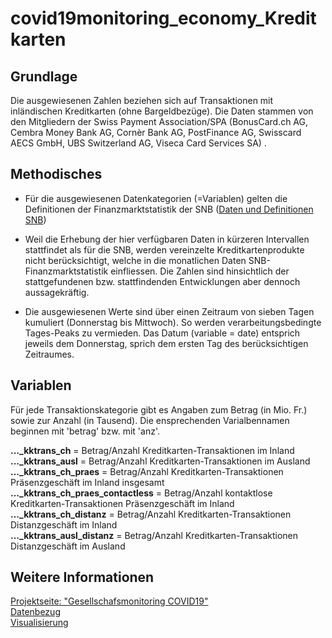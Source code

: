 # covid19monitoring_economy_Kreditkarten

## Grundlage
Die ausgewiesenen Zahlen beziehen sich auf Transaktionen mit inländischen Kreditkarten (ohne Bargeldbezüge). Die Daten stammen von den Mitgliedern der Swiss Payment Association/SPA (BonusCard.ch AG, Cembra Money Bank AG, Cornèr Bank AG, PostFinance AG, Swisscard AECS GmbH, UBS Switzerland AG, Viseca Card Services SA) . 

## Methodisches

* Für die ausgewiesenen Datenkategorien (=Variablen) gelten die Definitionen der Finanzmarktstatistik der SNB ([Daten und Definitionen SNB](https://data.snb.ch/de/topics/finma#!/cube/zavezaluba)) 

*  Weil die Erhebung der hier verfügbaren Daten in kürzeren Intervallen stattfindet als für die SNB, werden vereinzelte Kreditkartenprodukte nicht berücksichtigt, welche in die monatlichen Daten SNB-Finanzmarktstatistik einfliessen. Die Zahlen sind hinsichtlich der stattgefundenen bzw. stattfindenden Entwicklungen aber dennoch aussagekräftig. 

* Die ausgewiesenen Werte sind über einen Zeitraum von sieben Tagen kumuliert (Donnerstag bis Mittwoch). So werden verarbeitungsbedingte Tages-Peaks zu vermieden. Das Datum (variable = date) entsprich jeweils dem Donnerstag, sprich dem ersten Tag des berücksichtigen Zeitraumes.

## Variablen
Für jede Transaktionskategorie gibt es Angaben zum Betrag (in Mio. Fr.) sowie zur Anzahl (in Tausend). Die ensprechenden Varialbennamen beginnen mit 'betrag' bzw. mit 'anz'. <br>

**..._kktrans_ch** = Betrag/Anzahl Kreditkarten-Transaktionen im Inland <br>
**..._kktrans_ausl** = Betrag/Anzahl Kreditkarten-Transaktionen im Ausland <br>
**..._kktrans_ch_praes** = 	Betrag/Anzahl Kreditkarten-Transaktionen Präsenzgeschäft im Inland insgesamt <br>
**..._kktrans_ch_praes_contactless** = Betrag/Anzahl  kontaktlose Kreditkarten-Transaktionen Präsenzgeschäft im Inland <br>
**..._kktrans_ch_distanz** =	Betrag/Anzahl  Kreditkarten-Transaktionen Distanzgeschäft im Inland <br>
**..._kktrans_ausl_distanz** =	Betrag/Anzahl  Kreditkarten-Transaktionen Distanzgeschäft im Ausland <br>


## Weitere Informationen 
[Projektseite: "Gesellschafsmonitoring COVID19"](https://github.com/statistikZH/covid19monitoring) <br>
[Datenbezug](https://www.web.statistik.zh.ch/covid19_indikatoren_uebersicht/#/) <br>
[Visualisierung](https://www.web.statistik.zh.ch/cms_vis/covid19_indikatoren/) <br>






